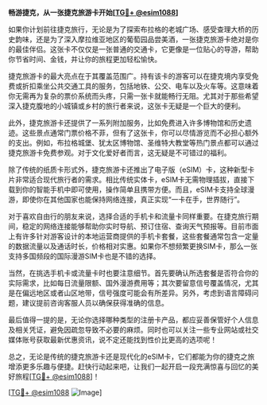 **畅游捷克，从一张捷克旅游卡开始[[TG💪+ @esim1088](https://t.me/s/esim1088)]**

如果你计划前往捷克旅行，无论是为了探索布拉格的老城广场、感受查理大桥的历史韵味，还是为了深入摩拉维亚地区的葡萄园品尝美酒，一张捷克旅游卡绝对是你的最佳伴侣。这张卡不仅仅是一张普通的交通卡，它更像是一位贴心的导游，帮助你节省时间、金钱，并让你的旅程更加轻松愉快。

捷克旅游卡的最大亮点在于其覆盖范围广。持有该卡的游客可以在捷克境内享受免费或折扣乘坐公共交通工具的服务，包括地铁、公交、电车以及火车等。这意味着你无需再为复杂的票价系统而头疼，只需一张卡就能畅行无阻。尤其对于那些希望深入捷克腹地的小城镇或乡村的旅行者来说，这张卡无疑是一个巨大的便利。

此外，捷克旅游卡还提供了一系列附加服务，比如免费进入许多博物馆和历史遗迹。这些景点通常门票价格不菲，但有了这张卡，你可以尽情游览而不必担心额外的支出。例如，布拉格城堡、犹太区博物馆、圣维特大教堂等热门景点都可以通过捷克旅游卡免费参观。对于文化爱好者而言，这无疑是不可错过的福利。

除了传统的纸质卡形式外，捷克旅游卡还推出了电子版（eSIM）卡，这种新型卡片非常适合现代旅行者的需求。相比传统实体卡，eSIM卡无需物理插拔，直接下载到你的智能手机中即可使用，操作简单且携带方便。而且，eSIM卡支持全球漫游，即使你在其他国家也能保持网络连接，真正实现“一卡在手，世界随行”。

对于喜欢自由行的朋友来说，选择合适的手机卡和流量卡同样重要。在捷克旅行期间，稳定的网络连接能够帮助你实时导航、预订住宿、查询天气预报等。目前市面上有许多针对游客设计的本地运营商提供的手机卡套餐，这些套餐通常包含一定量的数据流量以及通话时长，价格相对实惠。如果你不想频繁更换SIM卡，那么一张支持多国频段的国际漫游SIM卡也是不错的选择。

当然，在挑选手机卡或流量卡时也要注意细节。首先要确认所选套餐是否符合你的实际需求，比如每日流量限额、国外漫游费用等；其次要留意信号覆盖情况，尤其是在偏远地区或者山区地带，信号强度可能会有所差异。另外，考虑到语言障碍问题，建议提前咨询客服人员以确保获得准确的信息。

最后值得一提的是，无论你选择哪种类型的注册卡产品，都应妥善保管好个人信息及相关凭证，避免因疏忽导致不必要的麻烦。同时也可以关注一些专业网站或社交媒体账号获取最新优惠资讯，说不定还能找到性价比更高的选项呢！

总之，无论是传统的捷克旅游卡还是现代化的eSIM卡，它们都能为你的捷克之旅增添更多乐趣与便捷。赶快行动起来吧，让我们一起开启一段充满惊喜与回忆的美好旅程[[TG💪+ @esim1088](https://t.me/s/esim1088)]！

[[TG💪+ @esim1088](https://t.me/s/esim1088) ![Image](https://i.postimg.cc/4NQfJmqS/Snipaste-2025-05-13-00-14-12.png)]